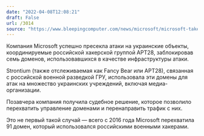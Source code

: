 ```yaml
---
date: "2022-04-08T12:08:21"
draft: False
url: /3014
source: "https://www.bleepingcomputer.com/news/microsoft/microsoft-takes-down-apt28-domains-used-in-attacks-against-ukraine/"
---
```


Компания Microsoft успешно пресекла атаки на украинские объекты, координируемые российской хакерской группой APT28, заблокировав семь доменов, использовавшихся в качестве инфраструктуры атаки.

Strontium (также отслеживаемая как Fancy Bear или APT28), связанная с российской военной разведкой ГРУ, использовала эти домены для атак на множество украинских учреждений, включая медиа-организации.

Позавчера компания получила судебное решение, которое позволило перехватить управление доменами и перенаправить трафик с них.

Это не первый такой случай — всего с 2016 года Microsoft перехватила 91 домен, который использовался российскими военными хакерами.
